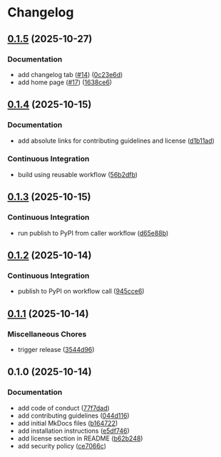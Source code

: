 # Changelog

## [0.1.5](https://github.com/equinor/dsis-python-client/compare/v0.1.4...v0.1.5) (2025-10-27)


### Documentation

* add changelog tab ([#14](https://github.com/equinor/dsis-python-client/issues/14)) ([0c23e6d](https://github.com/equinor/dsis-python-client/commit/0c23e6d3cb3d10f2ef928775b4879215690c661e))
* add home page ([#17](https://github.com/equinor/dsis-python-client/issues/17)) ([1638ce6](https://github.com/equinor/dsis-python-client/commit/1638ce6d4792a59c5f317d9a231c3a7bd2b9aad8))

## [0.1.4](https://github.com/equinor/dsis-python-client/compare/v0.1.3...v0.1.4) (2025-10-15)


### Documentation

* add absolute links for contributing guidelines and license ([d1b11ad](https://github.com/equinor/dsis-python-client/commit/d1b11adfbe850264346cbe6591d1157c8496e2ca))


### Continuous Integration

* build using reusable workflow ([56b2dfb](https://github.com/equinor/dsis-python-client/commit/56b2dfbe6b35513e66beef0a0fc6990a12251f93))

## [0.1.3](https://github.com/equinor/dsis-python-client/compare/v0.1.2...v0.1.3) (2025-10-15)


### Continuous Integration

* run publish to PyPI from caller workflow ([d65e88b](https://github.com/equinor/dsis-python-client/commit/d65e88b19a654e429597d784f0fa78c280e873fc))

## [0.1.2](https://github.com/equinor/dsis-python-client/compare/v0.1.1...v0.1.2) (2025-10-14)


### Continuous Integration

* publish to PyPI on workflow call ([945cce6](https://github.com/equinor/dsis-python-client/commit/945cce6ec6b5587b095a28f605395a86d3657dd9))

## [0.1.1](https://github.com/equinor/dsis-python-client/compare/v0.1.0...v0.1.1) (2025-10-14)


### Miscellaneous Chores

* trigger release ([3544d96](https://github.com/equinor/dsis-python-client/commit/3544d96cb3e0c43506e52c1a3df184f41128f481))

## 0.1.0 (2025-10-14)


### Documentation

* add code of conduct ([77f7dad](https://github.com/equinor/dsis-python-client/commit/77f7dad7d53706f7dc11f2c2833ac7053237ae82))
* add contributing guidelines ([044d116](https://github.com/equinor/dsis-python-client/commit/044d116d9b1835e20aa385bf77d710109e877ea9))
* add initial MkDocs files ([b164722](https://github.com/equinor/dsis-python-client/commit/b164722dd9b9ce25710cdc7e6ac78e3c98aaf814))
* add installation instructions ([e5df746](https://github.com/equinor/dsis-python-client/commit/e5df746cd64c2ddee3c5b88f5672b543016057b7))
* add license section in README ([b62b248](https://github.com/equinor/dsis-python-client/commit/b62b2488f57ced515bd2e1034836132d5e921951))
* add security policy ([ce7066c](https://github.com/equinor/dsis-python-client/commit/ce7066c3872622a062644e18e44f54570897ad3f))

